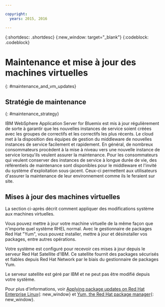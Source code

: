 ```yaml
---

copyright:
  years: 2015, 2016

---
```


{:shortdesc: .shortdesc}
{:new_window: target="_blank"}
{:codeblock: .codeblock}

# Maintenance et mise à jour des machines virtuelles
{: #maintenance_and_vm_updates}

## Stratégie de maintenance
{: #maintenance_strategy}

IBM WebSphere Application Server for Bluemix est mis à jour régulièrement de sorte à garantir que les nouvelles instances de service soient créées avec les groupes de correctifs et les correctifs les plus récents. Le cloud met à la disposition des équipes de gestion du middleware de nouvelles instances de service facilement et rapidement. En général, de nombreux consommateurs procèdent à la mise à niveau vers une nouvelle instance de service lorsqu'ils veulent assurer la maintenance. Pour les consommateurs qui veulent conserver des instances de service à longue durée de vie, des référentiels de maintenance sont disponibles pour le middleware et l'invité du système d'exploitation sous-jacent. Ceux-ci permettent aux utilisateurs d'assurer la maintenance de leur environnement comme ils le feraient sur site.

## Mises à jour des machines virtuelles

La section ci-après décrit comment appliquer des modifications système aux machines virtuelles.

Vous pouvez mettre à jour votre machine virtuelle de la même façon que n'importe quel système RHEL normal. Avec le gestionnaire de packages Red Hat "Yum", vous pouvez installer, mettre à jour et désinstaller vos packages, entre autres opérations.

Votre système est configuré pour recevoir ces mises à jour depuis le serveur Red Hat Satellite d'IBM. Ce satellite fournit des packages sécurisés et fiables depuis Red Hat Network par le biais du gestionnaire de packages Yum.

Le serveur satellite est géré par IBM et ne peut pas être modifié depuis votre système.

Pour plus d'informations, voir [Applying package updates on Red Hat Enterprise Linux](https://access.redhat.com/articles/11258#rhel6){: new_window} et [Yum, the Red Hat package manager](https://access.redhat.com/documentation/en-US/Red_Hat_Enterprise_Linux/6/html/Deployment_Guide/ch-yum.html){: new_window}.
